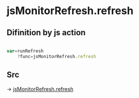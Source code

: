 # jsMonitorRefresh.refresh

## Difinition by js action

```js.js

var=runRefresh
	?func=jsMonitorRefresh.refresh

```

## Src

-> [jsMonitorRefresh.refresh](https://github.com/puutaro/CommandClick/blob/master/app/src/main/java/com/puutaro/commandclick/fragment_lib/terminal_fragment/js_interface/toolbar/JsMonitorRefresh.kt#L16)


